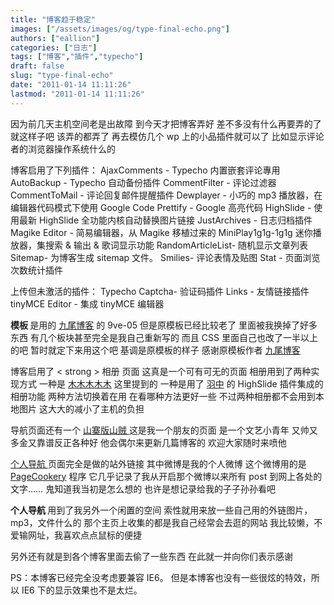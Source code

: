 ```yaml
---
title: "博客趋于稳定"
images: ["/assets/images/og/type-final-echo.png"]
authors: ["eallion"]
categories: ["日志"]
tags: ["博客","插件","typecho"]
draft: false
slug: "type-final-echo"
date: "2011-01-14 11:11:26"
lastmod: "2011-01-14 11:11:26"
---
```


因为前几天主机空间老是出故障
到今天才把博客弄好
差不多没有什么再要弄的了
就这样子吧
该弄的都弄了
再去模仿几个 wp 上的小品插件就可以了
比如显示评论者的浏览器操作系统什么的

博客启用了下列插件：
AjaxComments - Typecho 内置嵌套评论專用
AutoBackup - Typecho 自动备份插件
CommentFilter - 评论过滤器
CommentToMail - 评论回复邮件提醒插件
Dewplayer - 小巧的 mp3 播放器，在编辑器代码模式下使用
Google Code Prettify - Google 高亮代码
HighSlide - 使用最新 HighSlide 全功能内核自动替换图片链接
JustArchives - 日志归档插件
Magike Editor - 简易编辑器，从 Magike 移植过来的
MiniPlay1g1g-1g1g 迷你播放器，集搜索 & 输出 & 歌词显示功能
RandomArticleList- 随机显示文章列表
Sitemap- 为博客生成 sitemap 文件。
Smilies- 评论表情及贴图
Stat - 页面浏览次数统计插件

上传但未激活的插件：
Typecho Captcha- 验证码插件
Links - 友情链接插件
tinyMCE Editor - 集成 tinyMCE 编辑器

<strong > 模板 </strong > 是用的 [九尾博客](http://justs.me/) 的 9ve-05
但是原模板已经比较老了
里面被我换掉了好多东西
有几个板块甚至完全是我自己重新写的
而且 CSS 里面自己也改了一半以上的吧
暂时就定下来用这个吧
基调是原模板的样子
感谢原模板作者 [九尾博客](http://justs.me/)

博客启用了 < strong > 相册 </strong > 页面
这真是一个可有可无的页面
相册用到了两种实现方式
一种是 [木木木木木](http://immmmm.com/latest-flickr-pictures-show.html) 这里提到的
一种是用了 [羽中](http://www.jzwalk.com/archives/net/highslide-for-typecho) 的 HighSlide 插件集成的相册功能
两种方法切换着在用
在看哪种方法更好一些
不过两种相册都不会用到本地图片
这大大的减小了主机的负担

导航页面还有一个 [山寨版山贼 </strong>](http://eallion.com/category/sz/)
这是我一个朋友的页面
是一个文艺小青年
又帅又多金又靠谱反正各种好
他会偶尔来更新几篇博客的
欢迎大家随时来喷他

[个人导航 </strong>](http://t.eallion.com/) 页面完全是做的站外链接
其中微博是我的个人微博
这个微博用的是 [PageCookery](http://www.pagecookery.com/) 程序
它几乎记录了我从开启那个微博以来所有 post 到网上各处的文字……
鬼知道我当初是怎么想的
也许是想记录给我的子子孙孙看吧

<strong > 个人导航 </strong > 用到了我另外一个闲置的空间
索性就用来放一些自己用的外链图片，mp3，文件什么的
那个主页上收集的都是我自己经常会去逛的网站
我比较懒，不爱输网址，我喜欢点点鼠标的便捷

另外还有就是到各个博客里面去偷了一些东西
在此就一并向你们表示感谢

PS：本博客已经完全没考虑要兼容 IE6。
但是本博客也没有一些很炫的特效，所以 IE6 下的显示效果也不是太烂。
